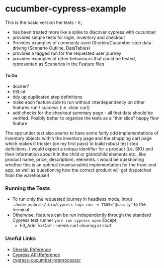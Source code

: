 # cucumber-cypress-example
This is the basic version the tests - it; 
- has been treated more like a spike to discover cypress with cucumber
- provides simple tests for login, inventory and checkout
- Provides examples of commonly used Gherkin/Cucumber step data-driving (Scenario Outline, DataTables)
- provides a tagged run for the requested user journey
- provides examples of other behaviours that could be tested, represented as Scenarios in the Feature files
 
#### To Do
- docker?
- ESLint
- tidy up duplicated step definitions
- make each feature able to run without interdependency on other features run / success (i.e. clear cart) 
- add checks for the checkout summary page - all that data should be verified. Posibly better to organise the tests as a "thin slice" happy flow feature

The app under test also seems to have some fairly odd implementations of inventory objects within the inventory page and the shopping cart page which makes it trickier (on my first pass) to build robust test step definitions. I would expect a unique identifier for a product (i.e. SKU and then information about it in the child or grandchild elements etc., like product name, price, description). elements. I would be questioning whether this is an optimal (maintainable) implementation for the front-end app, as well as questioning how the correct product will get dispatched from the warehouse!) 




### Running the Tests
* To run only the requested journey in headless mode, input `./node_modules/.bin/cypress-tags run -e TAGS='@sanity'` to the terminal
* Otherwise, features can be run independently through the standard Cypress test runner  `yarn run cypress open` Except;
    * F3_Add To Cart - needs cart clearing at start
 
 

### Useful Links

- [Gherkin Reference](https://cucumber.io/docs/gherkin/reference/)
- [Cypress API Reference](https://docs.cypress.io/api/api/table-of-contents.html)
- [cypress-cucumber-preprocessor](https://github.com/TheBrainFamily/cypress-cucumber-preprocessor)
